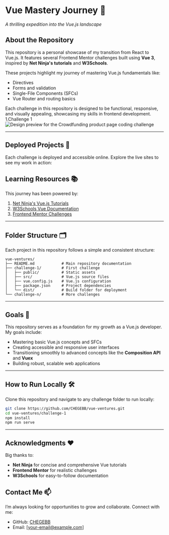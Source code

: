 # Vue Mastery Journey 🌟  
*A thrilling expedition into the Vue.js landscape*

## About the Repository  
This repository is a personal showcase of my transition from React to Vue.js. It features several Frontend Mentor challenges built using **Vue 3**, inspired by **Net Ninja's tutorials** and **W3Schools**.  

These projects highlight my journey of mastering Vue.js fundamentals like:  
- Directives  
- Forms and validation  
- Single-File Components (SFCs)  
- Vue Router and routing basics  

Each challenge in this repository is designed to be functional, responsive, and visually appealing, showcasing my skills in frontend development.
1.Challenge 1
![Design preview for the Crowdfunding product page coding challenge](./img/desktop-preview.jp)

---

## Deployed Projects 🚀  
Each challenge is deployed and accessible online. Explore the live sites to see my work in action:  


## Learning Resources 📚  
This journey has been powered by:  
1. [Net Ninja's Vue.js Tutorials](https://www.youtube.com/@NetNinja)  
2. [W3Schools Vue Documentation](https://www.w3schools.com/vue/)  
3. [Frontend Mentor Challenges](https://www.frontendmentor.io/)  

---

## Folder Structure 🗂️  
Each project in this repository follows a simple and consistent structure:  

```plaintext
vue-ventures/
├── README.md            # Main repository documentation
├── challenge-1/         # First challenge
│   ├── public/          # Static assets
│   ├── src/             # Vue.js source files
│   ├── vue.config.js    # Vue.js configuration
│   ├── package.json     # Project dependencies
│   └── dist/            # Build folder for deployment
└── challenge-n/         # More challenges
```

---

## Goals 🎯  
This repository serves as a foundation for my growth as a Vue.js developer. My goals include:  
- Mastering basic Vue.js concepts and SFCs  
- Creating accessible and responsive user interfaces  
- Transitioning smoothly to advanced concepts like the **Composition API** and **Vuex**  
- Building robust, scalable web applications  

---

## How to Run Locally 🛠️  
Clone this repository and navigate to any challenge folder to run locally:  

```bash
git clone https://github.com/CHEGEBB/vue-ventures.git
cd vue-ventures/challenge-1
npm install
npm run serve
```

---

## Acknowledgments ❤️  
Big thanks to:  
- **Net Ninja** for concise and comprehensive Vue tutorials  
- **Frontend Mentor** for realistic challenges  
- **W3Schools** for easy-to-follow documentation  

## Contact Me 📫  
I’m always looking for opportunities to grow and collaborate. Connect with me:  
- GitHub: [CHEGEBB](https://github.com/CHEGEBB)  
- Email: [your-email@example.com]  

```
